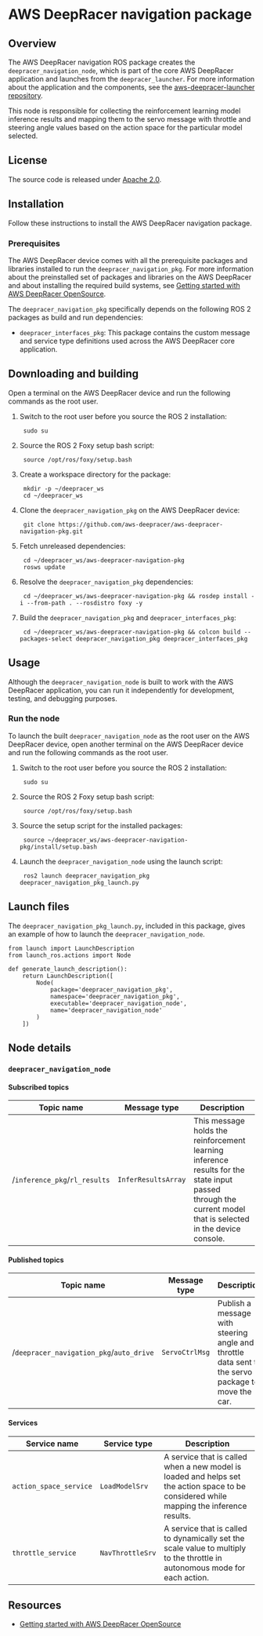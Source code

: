 # AWS DeepRacer navigation package 

## Overview

The AWS DeepRacer navigation ROS package creates the `deepracer_navigation_node`, which is part of the core AWS DeepRacer application and launches from the `deepracer_launcher`. For more information about the application and the components, see the [aws-deepracer-launcher repository](https://github.com/aws-deepracer/aws-deepracer-launcher).

This node is responsible for collecting the reinforcement learning model inference results and mapping them to the servo message with throttle and steering angle values based on the action space for the particular model selected.

## License

The source code is released under [Apache 2.0](https://aws.amazon.com/apache-2-0/).

## Installation

Follow these instructions to install the AWS DeepRacer navigation package.

### Prerequisites

The AWS DeepRacer device comes with all the prerequisite packages and libraries installed to run the `deepracer_navigation_pkg`. For more information about the preinstalled set of packages and libraries on the AWS DeepRacer and about installing the required build systems, see [Getting started with AWS DeepRacer OpenSource](https://github.com/aws-deepracer/aws-deepracer-launcher/blob/main/getting-started.md).

The `deepracer_navigation_pkg` specifically depends on the following ROS 2 packages as build and run dependencies:

* `deepracer_interfaces_pkg`: This package contains the custom message and service type definitions used across the AWS DeepRacer core application.

## Downloading and building

Open a terminal on the AWS DeepRacer device and run the following commands as the root user.

1. Switch to the root user before you source the ROS 2 installation:

        sudo su

1. Source the ROS 2 Foxy setup bash script:

        source /opt/ros/foxy/setup.bash 

1. Create a workspace directory for the package:

        mkdir -p ~/deepracer_ws
        cd ~/deepracer_ws

1. Clone the `deepracer_navigation_pkg` on the AWS DeepRacer device:

        git clone https://github.com/aws-deepracer/aws-deepracer-navigation-pkg.git

1. Fetch unreleased dependencies:

        cd ~/deepracer_ws/aws-deepracer-navigation-pkg
        rosws update

1. Resolve the `deepracer_navigation_pkg` dependencies:

        cd ~/deepracer_ws/aws-deepracer-navigation-pkg && rosdep install -i --from-path . --rosdistro foxy -y

1. Build the `deepracer_navigation_pkg` and `deepracer_interfaces_pkg`:

        cd ~/deepracer_ws/aws-deepracer-navigation-pkg && colcon build --packages-select deepracer_navigation_pkg deepracer_interfaces_pkg

## Usage

Although the `deepracer_navigation_node` is built to work with the AWS DeepRacer application, you can run it independently for development, testing, and debugging purposes.

### Run the node

To launch the built `deepracer_navigation_node` as the root user on the AWS DeepRacer device, open another terminal on the AWS DeepRacer device and run the following commands as the root user.

1. Switch to the root user before you source the ROS 2 installation:

        sudo su

1. Source the ROS 2 Foxy setup bash script:

        source /opt/ros/foxy/setup.bash 

1. Source the setup script for the installed packages:

        source ~/deepracer_ws/aws-deepracer-navigation-pkg/install/setup.bash 

1. Launch the `deepracer_navigation_node` using the launch script:

        ros2 launch deepracer_navigation_pkg deepracer_navigation_pkg_launch.py

## Launch files

The `deepracer_navigation_pkg_launch.py`, included in this package, gives an example of how to launch the `deepracer_navigation_node`.

    from launch import LaunchDescription
    from launch_ros.actions import Node

    def generate_launch_description():
        return LaunchDescription([
            Node(
                package='deepracer_navigation_pkg',
                namespace='deepracer_navigation_pkg',
                executable='deepracer_navigation_node',
                name='deepracer_navigation_node'
            )
        ])

## Node details

### `deepracer_navigation_node`

#### Subscribed topics

| Topic name | Message type | Description |
| ---------- | ------------ | ----------- |
|/`inference_pkg`/`rl_results`|`InferResultsArray`|This message holds the reinforcement learning inference results for the state input passed through the current model that is selected in the device console.|


#### Published topics

| Topic name | Message type | Description |
| ---------- | ------------ | ----------- |
|/`deepracer_navigation_pkg`/`auto_drive`|`ServoCtrlMsg`|Publish a message with steering angle and throttle data sent to the servo package to move the car.|

#### Services

| Service name | Service type | Description |
| ---------- | ------------ | ----------- |
|`action_space_service`|`LoadModelSrv`|A service that is called when a new model is loaded and helps set the action space to be considered while mapping the inference results.|
|`throttle_service`|`NavThrottleSrv`|A service that is called to dynamically set the scale value to multiply to the throttle in autonomous mode for each action.|

## Resources

* [Getting started with AWS DeepRacer OpenSource](https://github.com/aws-deepracer/aws-deepracer-launcher/blob/main/getting-started.md)

